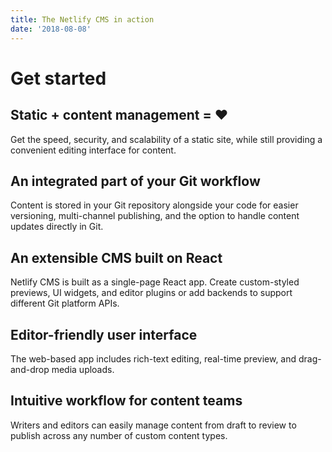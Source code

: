 ```yaml
---
title: The Netlify CMS in action
date: '2018-08-08'
---
```

# Get started

## Static + content management = ♥

Get the speed, security, and scalability of a static site, while still providing a convenient editing interface for content.

## An integrated part of your Git workflow

Content is stored in your Git repository alongside your code for easier versioning, multi-channel publishing, and the option to handle content updates directly in Git.

## An extensible CMS built on React

Netlify CMS is built as a single-page React app. Create custom-styled previews, UI widgets, and editor plugins or add backends to support different Git platform APIs.

## Editor-friendly user interface

The web-based app includes rich-text editing, real-time preview, and drag-and-drop media uploads.

## Intuitive workflow for content teams

Writers and editors can easily manage content from draft to review to publish across any number of custom content types.
